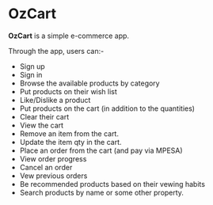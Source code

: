 # OzCart 

__OzCart__ is a simple e-commerce app.

Through the app, users can:- 

- Sign up
- Sign in
- Browse the available products by category
- Put products on their wish list
- Like/Dislike a product
- Put products on the cart (in addition to the quantities)
- Clear their cart
- View the cart
- Remove an item from the cart.
- Update the item qty in the cart.
- Place an order from the cart (and pay via MPESA)
- View order progress
- Cancel an order
- Vew previous orders
- Be recommended products based on their vewing habits
- Search products by name or some other property.